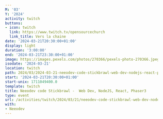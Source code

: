 ```yaml
---
M: '03'
Y: '2024'
activity: twitch
buttons:
- icon: twitch
  link: https://www.twitch.tv/opensourcechurch
  link_title: Vers la chaine
date: '2024-03-21T20:30:00+01:00'
display: light
duration: '3:00:00'
end: '2024-03-21T23:30:00+01:00'
image: https://images.pexels.com/photos/270366/pexels-photo-270366.jpeg
isodate: '2024-03-21'
location: twitch
path: 2024/03/2024-03-21-neeodev-code-stickbrawl-web-dev-nodejs-react-phaser3.md
start: '2024-03-21T20:30:00+01:00'
start-unix: 1711049400.0
template: twitch
title: Neeodev code Stickbrawl -  Web Dev, NodeJS, React, Phaser3
type: event
url: /activities/twitch/2024/03/21/neeodev-code-stickbrawl-web-dev-nodejs-react-phaser3
with:
- Neeodev
---
```


